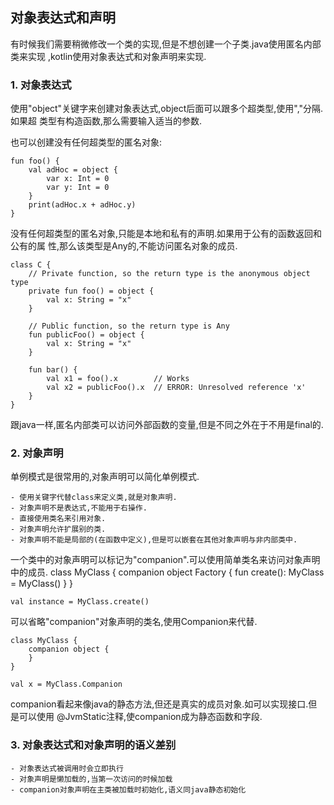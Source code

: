 ## 对象表达式和声明
有时候我们需要稍微修改一个类的实现,但是不想创建一个子类.java使用匿名内部类来实现
,kotlin使用对象表达式和对象声明来实现.


### 1. 对象表达式
使用"object"关键字来创建对象表达式,object后面可以跟多个超类型,使用","分隔.如果超
类型有构造函数,那么需要输入适当的参数.

也可以创建没有任何超类型的匿名对象:

	fun foo() {
	    val adHoc = object {
	        var x: Int = 0
	        var y: Int = 0
	    }
	    print(adHoc.x + adHoc.y)
	}

没有任何超类型的匿名对象,只能是本地和私有的声明.如果用于公有的函数返回和公有的属
性,那么该类型是Any的,不能访问匿名对象的成员.

	class C {
	    // Private function, so the return type is the anonymous object type
	    private fun foo() = object {
	        val x: String = "x"
	    }
	
	    // Public function, so the return type is Any
	    fun publicFoo() = object {
	        val x: String = "x"
	    }
	
	    fun bar() {
	        val x1 = foo().x        // Works
	        val x2 = publicFoo().x  // ERROR: Unresolved reference 'x'
	    }
	}

跟java一样,匿名内部类可以访问外部函数的变量,但是不同之外在于不用是final的.

### 2. 对象声明
单例模式是很常用的,对象声明可以简化单例模式.

	- 使用关键字代替class来定义类,就是对象声明.
	- 对象声明不是表达式,不能用于右操作.
	- 直接使用类名来引用对象.
	- 对象声明允许扩展别的类.
	- 对象声明不能是局部的(在函数中定义),但是可以嵌套在其他对象声明与非内部类中.

一个类中的对象声明可以标记为"companion".可以使用简单类名来访问对象声明中的成员.
	class MyClass {
	    companion object Factory {
	        fun create(): MyClass = MyClass()
	    }
	}

	val instance = MyClass.create()

可以省略"companion"对象声明的类名,使用Companion来代替.

	class MyClass {
	    companion object {
	    }
	}
	
	val x = MyClass.Companion

companion看起来像java的静态方法,但还是真实的成员对象.如可以实现接口.但是可以使用
@JvmStatic注释,使companion成为静态函数和字段.

### 3. 对象表达式和对象声明的语义差别

	- 对象表达式被调用时会立即执行
	- 对象声明是懒加载的,当第一次访问的时候加载
	- companion对象声明在主类被加载时初始化,语义同java静态初始化
